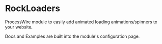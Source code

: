 # RockLoaders

ProcessWire module to easily add animated loading animations/spinners to your website.

Docs and Examples are built into the module's configuration page.
